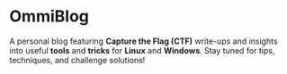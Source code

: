 # OmmiBlog
A personal blog featuring **Capture the Flag (CTF)** write-ups and insights into useful **tools** and **tricks** for **Linux** and **Windows**. Stay tuned for tips, techniques, and challenge solutions!
